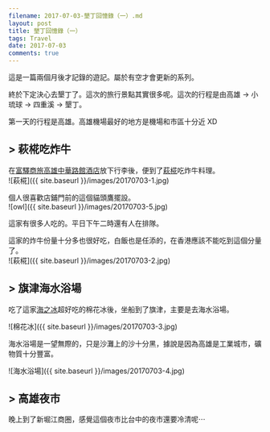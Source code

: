 ```yaml
---
filename: 2017-07-03-墾丁回憶錄（一）.md
layout: post
title: 墾丁回憶錄（一）
tags: Travel
date: 2017-07-03
comments: true
---
```


這是一篇兩個月後才記錄的遊記。屬於有空才會更新的系列。

終於下定決心去墾丁了。這次的旅行景點其實很多呢。這次的行程是由高雄 -> 小琉球 -> 四重溪 -> 墾丁。

第一天的行程是高雄。高雄機場最好的地方是機場和市區十分近 XD

## > 萩椛吃炸牛

在[富驛商旅高雄中華路館酒店](http://www.fxinn.com.tw)放下行李後，便到了[萩椛](https://zh-hk.facebook.com/萩椛-牛かつ專門店-1275873612499062/)吃炸牛料理。  
![萩椛]({{ site.baseurl }}/images/20170703-1.jpg)

個人很喜歡店鋪門前的這個貓頭鷹擺設。  
![owl]({{ site.baseurl }}/images/20170703-5.jpg)

這家有很多人吃的。平日下午二時還有人在排隊。

這家的炸牛份量十分多也很好吃，白飯也是任添的，在香港應該不能吃到這個分量了。  
![萩椛]({{ site.baseurl }}/images/20170703-2.jpg)

## > 旗津海水浴場

吃了這家[海之冰](http://www.ice-bowl.com.tw/about-us.html)超好吃的棉花冰後，坐船到了旗津，主要是去海水浴場。

![棉花冰]({{ site.baseurl }}/images/20170703-3.jpg)

海水浴場是一望無際的，只是沙灘上的沙十分黑，據說是因為高雄是工業城市，礦物質十分豐富。

![海水浴場]({{ site.baseurl }}/images/20170703-4.jpg)

## > 高雄夜市

晚上到了新堀江商圈，感覺這個夜市比台中的夜市還要冷清呢⋯
